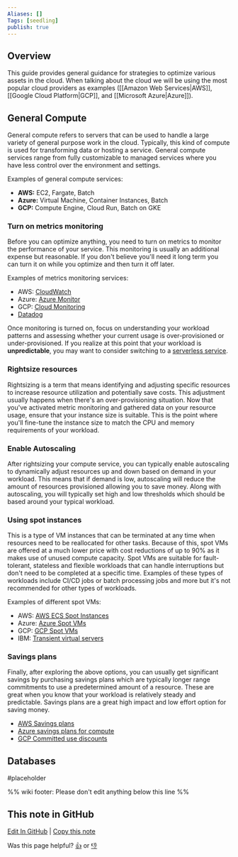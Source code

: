 ```yaml
---
Aliases: []
Tags: [seedling]
publish: true
---
```


## Overview

This guide provides general guidance for strategies to optimize various assets in the cloud. When talking about the cloud we will be using the most popular cloud providers as examples ([[Amazon Web Services|AWS]], [[Google Cloud Platform|GCP]], and [[Microsoft Azure|Azure]]). 

## General Compute

General compute refers to servers that can be used to handle a large variety of general purpose work in the cloud. Typically, this kind of compute is used for transforming data or hosting a service. General compute services range from fully customizable to managed services where you have less control over the environment and settings.

Examples of general compute services:

- **AWS:** EC2, Fargate, Batch
- **Azure:** Virtual Machine, Container Instances, Batch
- **GCP:** Compute Engine, Cloud Run, Batch on GKE

### Turn on metrics monitoring

Before you can optimize anything, you need to turn on metrics to monitor the performance of your service. This monitoring is usually an additional expense but reasonable. If you don't believe you'll need it long term you can turn it on while you optimize and then turn it off later.

Examples of metrics monitoring services:

- AWS: [CloudWatch](https://aws.amazon.com/cloudwatch/)
- Azure: [Azure Monitor](https://azure.microsoft.com/en-us/products/monitor/)
- GCP: [Cloud Monitoring](https://cloud.google.com/monitoring/?hl=en)
- [Datadog](https://www.datadoghq.com/)

Once monitoring is turned on, focus on understanding your workload patterns and assessing whether your current usage is over-provisioned or under-provisioned. If you realize at this point that your workload is **unpredictable**, you may want to consider switching to a [serverless service](https://en.wikipedia.org/wiki/Serverless_computing).

### Rightsize resources

Rightsizing is a term that means identifying and adjusting specific resources to increase resource utilization and potentially save costs. This adjustment usually happens when there's an over-provisioning situation. Now that you've activated metric monitoring and gathered data on your resource usage, ensure that your instance size is suitable. This is the point where you'll fine-tune the instance size to match the CPU and memory requirements of your workload.

### Enable Autoscaling

After rightsizing your compute service, you can typically enable autoscaling to dynamically adjust resources up and down based on demand in your workload. This means that if demand is low, autoscaling will reduce the amount of resources provisioned allowing you to save money. Along with autoscaling, you will typically set high and low thresholds which should be based around your typical workload.

### Using spot instances

This is a type of VM instances that can be terminated at any time when resources need to be reallocated for other tasks. Because of this, spot VMs are offered at a much lower price with cost reductions of up to 90% as it makes use of unused compute capacity. Spot VMs are suitable for fault-tolerant, stateless and flexible workloads that can handle interruptions but don't need to be completed at a specific time. Examples of these types of workloads include CI/CD jobs or batch processing jobs and more but it's not recommended for other types of workloads. 

Examples of different spot VMs:

- AWS: [AWS ECS Spot Instances](https://aws.amazon.com/ec2/spot/)
- Azure: [Azure Spot VMs](https://azure.microsoft.com/en-us/products/virtual-machines/spot)
- GCP: [GCP Spot VMs](https://cloud.google.com/spot-vms)
- IBM: [Transient virtual servers](https://cloud.ibm.com/docs/virtual-servers?topic=virtual-servers-about-vs-transient)

### Savings plans

Finally, after exploring the above options, you can usually get significant savings by purchasing savings plans which are typically longer range commitments to use a predetermined amount of a resource. These are great when you know that your workload is relatively steady and predictable. Savings plans are a great high impact and low effort option for saving money.

- [AWS Savings plans](https://aws.amazon.com/savingsplans/)
- [Azure savings plans for compute](https://azure.microsoft.com/en-us/pricing/offers/savings-plan-compute/#benefits-and-features)
- [GCP Committed use discounts](https://cloud.google.com/docs/cuds)

## Databases

#placeholder

%% wiki footer: Please don't edit anything below this line %%

## This note in GitHub

<span class="git-footer">[Edit In GitHub](https://github.dev/data-engineering-community/data-engineering-wiki/blob/main/Guides/Cost%20Optimization%20in%20the%20Cloud.md "git-hub-edit-note") | [Copy this note](https://raw.githubusercontent.com/data-engineering-community/data-engineering-wiki/main/Guides/Cost%20Optimization%20in%20the%20Cloud.md "git-hub-copy-note")</span>

<span class="git-footer">Was this page helpful?
[👍](https://tally.so/r/mOaxjk?rating=Yes&url=https://dataengineering.wiki/Guides/Cost%20Optimization%20in%20the%20Cloud) or [👎](https://tally.so/r/mOaxjk?rating=No&url=https://dataengineering.wiki/Guides/Cost%20Optimization%20in%20the%20Cloud)</span>
